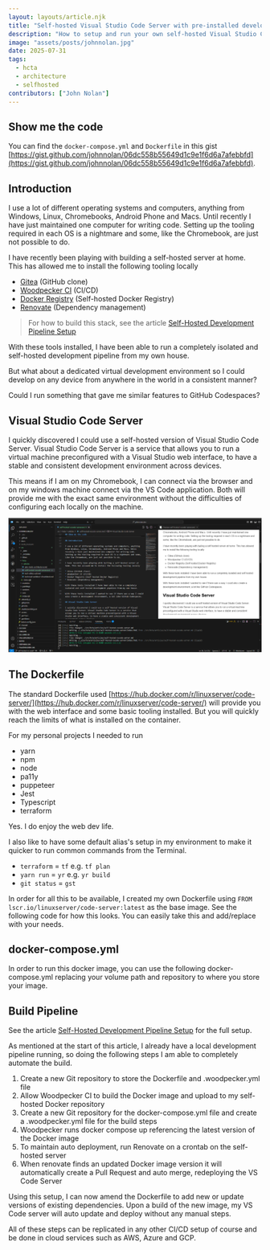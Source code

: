 ```yaml
---
layout: layouts/article.njk
title: "Self-hosted Visual Studio Code Server with pre-installed development tooling"
description: "How to setup and run your own self-hosted Visual Studio Code Server with pre-installed development tooling."
image: "assets/posts/johnnolan.jpg"
date: 2025-07-31
tags: 
  - hcta
  - architecture
  - selfhosted
contributors: ["John Nolan"]
---
```


## Show me the code

You can find the `docker-compose.yml` and `Dockerfile` in this gist [https://gist.github.com/johnnolan/06dc558b55649d1c9e1f6d6a7afebbfd](https://gist.github.com/johnnolan/06dc558b55649d1c9e1f6d6a7afebbfd).

## Introduction

I use a lot of different operating systems and computers, anything from Windows, Linux, Chromebooks, Android Phone and Macs. Until recently I have just maintained one computer for writing code. Setting up the tooling required in each OS is a nightmare and some, like the Chromebook, are just not possible to do.

I have recently been playing with building a self-hosted server at home. This has allowed me to install the following tooling locally

* [Gitea](https://about.gitea.com/) (GitHub clone)
* [Woodpecker CI](https://woodpecker-ci.org/) (CI/CD)
* [Docker Registry](https://hub.docker.com/_/registry) (Self-hosted Docker Registry)
* [Renovate](https://hub.docker.com/r/renovate/renovate) (Dependency management)

> For how to build this stack, see the article [Self-Hosted Development Pipeline Setup](../self-hosted-development-pipeline/)
  
With these tools installed, I have been able to run a completely isolated and self-hosted development pipeline from my own house.

But what about a dedicated virtual development environment so I could develop on any device from anywhere in the world in a consistent manner?

Could I run something that gave me similar features to GitHub Codespaces?

## Visual Studio Code Server

I quickly discovered I could use a self-hosted version of Visual Studio Code Server. Visual Studio Code Server is a service that allows you to run a virtual machine preconfigured with a Visual Studio web interface, to have a stable and consistent development environment across devices.

This means if I am on my Chromebook, I can connect via the browser and on my windows machine connect via the VS Code application. Both will provide me with the exact same environment without the difficulties of configuring each locally on the machine.

[![Strategy](/assets/posts/selfhosted/vscodeserver.png)](/assets/posts/selfhosted/vscodeserver.png)

## The Dockerfile

The standard Dockerfile used [https://hub.docker.com/r/linuxserver/code-server/](https://hub.docker.com/r/linuxserver/code-server/) will provide you with the web interface and some basic tooling installed. But you will quickly reach the limits of what is installed on the container.

For my personal projects I needed to run

* yarn
* npm
* node
* pa11y
* puppeteer
* Jest
* Typescript
* terraform

Yes. I do enjoy the web dev life.

I also like to have some default alias's setup in my environment to make it quicker to run common commands from the Terminal.

* `terraform` = `tf` e.g. `tf plan`
* `yarn run` = `yr` e.g. `yr build`
* `git status` = `gst`

In order for all this to be available, I created my own Dockerfile using `FROM lscr.io/linuxserver/code-server:latest` as the base image. See the following code for how this looks. You can easily take this and add/replace with your needs.

<script src="https://gist.github.com/johnnolan/06dc558b55649d1c9e1f6d6a7afebbfd.js?file=Dockerfile"></script>

## docker-compose.yml

In order to run this docker image, you can use the following docker-compose.yml replacing your volume path and repository to where you store your image.

<script src="https://gist.github.com/johnnolan/06dc558b55649d1c9e1f6d6a7afebbfd.js?file=docker-compose.yml"></script>

## Build Pipeline

See the article [Self-Hosted Development Pipeline Setup](../self-hosted-development-pipeline/) for the full setup.

As mentioned at the start of this article, I already have a local development pipeline running, so doing the following steps I am able to completely automate the build.

<script src="https://gist.github.com/johnnolan/06dc558b55649d1c9e1f6d6a7afebbfd.js?file=.woodpecker.yml"></script>

1. Create a new Git repository to store the Dockerfile and .woodpecker.yml file
2. Allow Woodpecker CI to build the Docker image and upload to my self-hosted Docker repository
3. Create a new Git repository for the docker-compose.yml file and create a .woodpecker.yml file for the build steps
4. Woodpecker runs docker compose up referencing the latest version of the Docker image
5. To maintain auto deployment, run Renovate on a crontab on the self-hosted server
6. When renovate finds an updated Docker image version it will automatically create a Pull Request and auto merge, redeploying the VS Code Server

Using this setup, I can now amend the Dockerfile to add new or update versions of existing dependencies. Upon a build of the new image, my VS Code server will auto update and deploy without any manual steps.

All of these steps can be replicated in any other CI/CD setup of course and be done in cloud services such as AWS, Azure and GCP.

